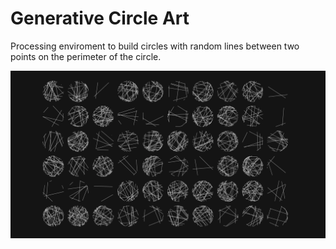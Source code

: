 # Generative Circle Art

Processing enviroment to build circles with random lines between two points on the perimeter of the circle.

<p align="center">
<img src="./README_Support/SupportingImage_1.png">
</p>

